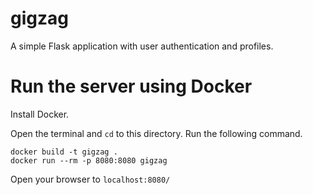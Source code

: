 # gigzag

A simple Flask application with user authentication and profiles.

# Run the server using Docker

Install Docker.

Open the terminal and `cd` to this directory. Run the following command.

```
docker build -t gigzag .
docker run --rm -p 8080:8080 gigzag
```

Open your browser to `localhost:8080/`